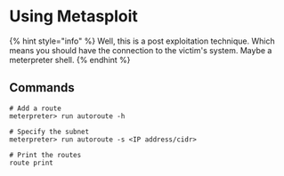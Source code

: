 # Using Metasploit

{% hint style="info" %}
Well, this is a post exploitation technique. Which means you should have the connection to the victim's system. Maybe a meterpreter shell.
{% endhint %}

## Commands

```
# Add a route
meterpreter> run autoroute -h

# Specify the subnet
meterpreter> run autoroute -s <IP address/cidr>

# Print the routes
route print
```

